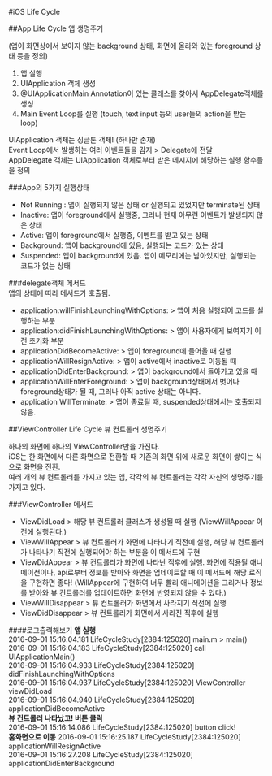 #iOS Life Cycle

##App Life Cycle 앱 생명주기
  
(앱이 화면상에서 보이지 않는 background 상태, 화면에 올라와 있는 foreground 상태 등을 정의)  
  
1. 앱 실행
2. UIApplication 객체 생성
3. @UIApplicationMain Annotation이 있는 클래스를 찾아서 AppDelegate객체를 생성
4. Main Event Loop를 실행 (touch, text input 등의 user들의 action을 받는 loop)
  
UIApplication 객체는 싱글톤 객체! (하나만 존재)  
Event Loop에서 발생하는 여러 이벤트들을 감지 > Delegate에 전달  
AppDelegate 객체는 UIApplication 객체로부터 받은 메시지에 해당하는 실행 함수들을 정의  
  
  
###App의 5가지 실행상태
- Not Running : 앱이 실행되지 않은 상태 or 실행되고 있었지만 terminate된 상태
- Inactive: 앱이 foreground에서 실행중, 그러나 현재 아무런 이벤트가 발생되지 않은 상태
- Active: 앱이 foreground에서 실행중, 이벤트를 받고 있는 상태
- Background: 앱이 background에 있음, 실행되는 코드가 있는 상태
- Suspended: 앱이 background에 있음. 앱이 메모리에는 남아있지만, 실행되는 코드가 없는 상태
  
###delegate객체 메서드  
앱의 상태에 따라 메서드가 호출됨.
- application:willFinishLaunchingWithOptions: > 앱이 처음 실행되어 코드를 실행하는 부분  
- application:didFinishLaunchingWithOptions: > 앱이 사용자에게 보여지기 이전 초기화 부분  
- applicationDidBecomeActive: > 앱이 foreground에 들어올 때 실행  
- applicationWillResignActive: > 앱이 active에서 inactive로 이동될 때  
- applicationDidEnterBackground: > 앱이 background에서 돌아가고 있을 때  
- applicationWillEnterForeground: > 앱이 background상태에서 벗어나 foreground상태가 될 때, 그러나 아직 active 상태는 아니다.  
- application WillTerminate: > 앱이 종료될 때, suspended상태에서는 호출되지 않음.  
  
  
  
  
##ViewController Life Cycle 뷰 컨트롤러 생명주기
  
하나의 화면에 하나의 ViewController만을 가진다.  
iOS는 한 화면에서 다른 화면으로 전환할 때 기존의 화면 위에 새로운 화면이 쌓이는 식으로 화면을 전환.  
여러 개의 뷰 컨트롤러를 가지고 있는 앱, 각각의 뷰 컨트롤러는 각각 자신의 생명주기를 가지고 있다.  

###ViewController 메서드  
- ViewDidLoad > 해당 뷰 컨트롤러 클래스가 생성될 때 실행 (ViewWillAppear 이전에 실행된다.)
- ViewWillAppear > 뷰 컨트롤러가 화면에 나타나기 직전에 실행, 해당 뷰 컨트롤러가 나타나기 직전에 실행되어야 하는 부분을 이 메서드에 구현
- ViewDidAppear > 뷰 컨트롤러가 화면에 나타난 직후에 실행. 화면에 적용될 애니메이션이나, api로부터 정보를 받아와 화면을 업데이트할 때 이 메서드에 해당 로직을 구현하면 좋다! (WillAppear에 구현하여 너무 빨리 애니메이션을 그리거나 정보를 받아와 뷰 컨트롤러를 업데이트하면 화면에 반영되지 않을 수 있다.)
- ViewWillDisappear > 뷰 컨트롤러가 화면에서 사라지기 직전에 실행
- ViewDidDisappear > 뷰 컨트롤러가 화면에서 사라진 직후에 실헹




####로그출력해보기
**앱 실행**  
2016-09-01 15:16:04.181 LifeCycleStudy[2384:125020] main.m > main()  
2016-09-01 15:16:04.183 LifeCycleStudy[2384:125020] call UIApplicationMain()  
2016-09-01 15:16:04.933 LifeCycleStudy[2384:125020] didFinishLaunchingWithOptions  
2016-09-01 15:16:04.937 LifeCycleStudy[2384:125020] ViewController viewDidLoad  
2016-09-01 15:16:04.940 LifeCycleStudy[2384:125020] applicationDidBecomeActive  
**뷰 컨트롤러 나타났고! 버튼 클릭**  
2016-09-01 15:16:14.086 LifeCycleStudy[2384:125020] button click!  
**홈화면으로 이동**
2016-09-01 15:16:25.187 LifeCycleStudy[2384:125020] applicationWillResignActive  
2016-09-01 15:16:27.208 LifeCycleStudy[2384:125020] applicationDidEnterBackground  